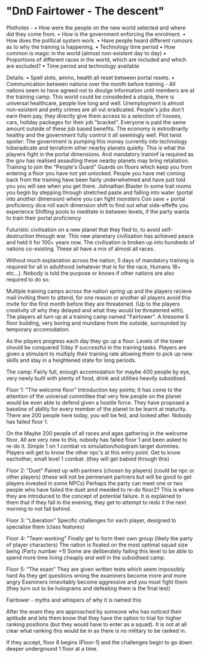 # "DnD Fairtower - The descent"

Plotholes -
• How were the people on the new world selected and where did they come from.
• How is the government enforcing the enrolment.
• How does the political system work.
• Have people heard different rumours as to why the training is happening.
• Technology time period
• How common is magic in the world (almost non-existent day to day)
• Proportions of different races in the world, which are included and which are excluded?
• Time period and technology available


Details:
• Spell slots, ammo, health all reset between portal resets.
• Communication between nations over the month before training - All nations seem to have agreed not to divulge information until members are at the training camp.
This world could be consideded a utopia, there is universal healthcare, people live long and well. Unemployment is almost non-existent and petty crimes are all vut eradicated. People's jobs don't earn them pay, they directly give them access to a selection of houses, cars, holiday packages for their job "bracket". Everyone is paid the same amount outside of these job based benefits.
The economy is extrodinarily healthy and the government fully control it all seemingly well.
Plot twist spoiler: The government is pumping this money currently into technology toberadicate and terraform other nearby planets quietly. This is what the playwrs fight in the portal dimensions. And mandatory traininf ia required as the gov has realised assaulting these nearby planets may bring retaliation.
Training to join the "People's Guard"
Guards on floors which keep you from entering a floor you have not yet unlocked.
People you have met coming back from the training have been fairly underwhelmed and have just told you you will see when you get there.
Johnathan Blaster
In some trail rooms you begin by stepping through stretched paste and falling into water (portal into another dimension) where you can fight monsters 
Con save + portal proficiency dice roll each dimension shift to find out what side-effefts you experience 
Shifting pools to meditate in between levels, if the party wanta to train their portal proficiency 

Futuristic civilisation on a new planet that they fled to, to avoid self-destruction through war.
This new planetary civilisation has achieved peace and held it for 100+ years now.
The civilisation is broken up into hundreds of nations co-existing. These all have a mix of almost all races.

Without much explanation across the nation, 5 days of mandatory training is required for all in adulthood (whatever that is for the race, Humans 18+ etc...).
Nobody is told the purpose or knows if other nations are also required to do so.

Multiple training camps across the nation spring up and the players recieve mail inviting them to attend, for one reason or another all players avoid this invite for the first month before they are threatened. (Up to the players creativity of why they delayed and what they would be threatened with).
The players all turn up at a training camp named "Fairtower". A tiresome 5 floor building, very boring and mundane from the outside, surrounded by temporary accomodation.

As the players progress each day they go up a floor.
Levels of the tower should be conquered 1/day if successful in the training tasks.
Players are given a stimulant to multiply their training rate allowing them to pick up new skills and stay in a heightened state for long periods.

The camp: Fairly full, enough accomodation for maybe 400 people by eye, very newly built with plenty of food, drink and utilities heavily subsidised.

Floor 1: "The welcome floor"
Introduction key points; It has come to the attention of the universal committee that very few people on the planet would be even able to defend given a hostile force. They have proposed a baseline of ability for every member of the planet to be learnt at maturity. There are 200 people here today, you will be fed, and looked after. Nobody has failed floor 1.

On the Maybe 200 people of all races and ages gathering in the welcome floor. All are very new to this, nobody has failed floor 1 and been asked to re-do it.
Simple 1 on 1 combat vs simulation/hologram target dummies. Players will get to know the other npc's at this entry point. Get to know eachother, small level 1 combat. (they will get babied through this)

Floor 2: "Duet"
Paired up with partners (chosen by players) (could be npc or other players) (these will not be permenant partners but will be good to get players invested in some NPCs)
Perhaps the party can meet one or two people who have failed the duet amd meeded to re-do floor2? This is where they are introduced to the concept of potential failure. It is explained to them that if they fail in the evening, they get to attempt to redo it the next morning to not fall behind.

Floor 3: "Liberation"
Specific challenges for each player, designed to specialise them (class features)

Floor 4: "Team working"
Finally get to form their own group (likely the party of player characters)
The nation is fixated on the most optimal squad size being (Party number +1)
Some are deliberately failing this level to be able to spend more time living cheaply and well in the subsidised camp.

Floor 5: "The exam"
They are given written tests which seem impossibly hard
As they get questions wrong the examiners become more and more angry
Examiners innevitably become aggressive and you must fight them (they turn out to be holograms and defeating them is the final test)

Fairtower - myths and whispers of why it is named this

After the exam they are approached by someone who has noticed their aptitude and lets them know that they have the option to trial for higher ranking positions (but they would have to enter as a squad). It is not at all clear what ranking this would be in as there is no military to be ranked in.

If they accept, floor 6 begins (Floor-1) and the challenges begin to go down deeper underground 1 floor at a time.
